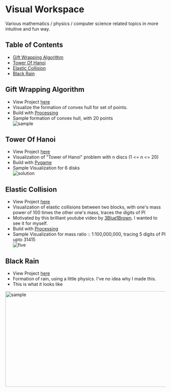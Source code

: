 # Visual Workspace
Various mathematics / physics / computer science related topics in more intuitive and fun way.

## Table of Contents
- [Gift Wrapping Algorithm](#gift-wrapping-algorithm)
- [Tower Of Hanoi](#tower-of-hanoi)
- [Elastic Collision](#elastic-collision)
- [Black Rain](#black-rain)

## Gift Wrapping Algorithm
* View Project [here](https://github.com/jyotirmoy-paul/visual-workspace/tree/master/GiftWrappingAlgorithm)
* Visualize the formation of convex hull for set of points.
* Build with [Processing](https://processing.org/)
* Sample formation of convex hull, with 20 points <br>
![sample](https://github.com/jyotirmoy-paul/visual-workspace/blob/master/GiftWrappingAlgorithm/samples/sample-20-points.gif)


## Tower Of Hanoi
* View Project [here](https://github.com/jyotirmoy-paul/visual-workspace/tree/master/tower-of-hanoi)
* Visualization of "Tower of Hanoi" problem with n discs (1 <= n <= 20)
* Build with [Pygame](https://www.pygame.org/news)
* Sample Visualization for 6 disks <br>
![solution](https://github.com/jyotirmoy-paul/visual-workspace/blob/master/tower-of-hanoi/sample/6disks.gif)


## Elastic Collision
* View Project [here](https://github.com/jyotirmoy-paul/visual-workspace/tree/master/ElasticCollision)
* Visualization of elastic collisions between two blocks, with one's mass power of 100 times the other one's mass, traces the 
digits of PI
* Motivated by this brilliant youtube video by [3Blue1Brown](https://www.youtube.com/watch?v=HEfHFsfGXjs). I wanted to see it for myself.
* Build with [Processing](https://processing.org/)
* Sample Visualization for mass ratio :: 1:100,000,000, tracing 5 digits of PI upto 31415 <br>
![five](https://github.com/jyotirmoy-paul/visual-workspace/blob/master/ElasticCollision/samples/5.gif)


## Black Rain
* View Project [here](https://github.com/jyotirmoy-paul/visual-workspace/tree/master/black_rain)
* Formation of rain, using a little physics. I've no idea why I made this.
* This is what it looks like <br>
<img src="https://github.com/jyotirmoy-paul/visual-workspace/blob/master/black_rain/sample.gif" alt="sample" width="600" height="300">
